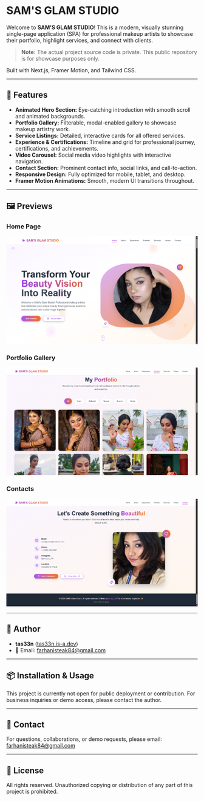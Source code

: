 
# SAM'S GLAM STUDIO

Welcome to **SAM'S GLAM STUDIO**! This is a modern, visually stunning single-page application (SPA) for professional makeup artists to showcase their portfolio, highlight services, and connect with clients.

> **Note:** The actual project source code is private. This public repository is for showcase purposes only.

Built with Next.js, Framer Motion, and Tailwind CSS.


---


## 🚀 Features

- **Animated Hero Section:** Eye-catching introduction with smooth scroll and animated backgrounds.
- **Portfolio Gallery:** Filterable, modal-enabled gallery to showcase makeup artistry work.
- **Service Listings:** Detailed, interactive cards for all offered services.
- **Experience & Certifications:** Timeline and grid for professional journey, certifications, and achievements.
- **Video Carousel:** Social media video highlights with interactive navigation.
- **Contact Section:** Prominent contact info, social links, and call-to-action.
- **Responsive Design:** Fully optimized for mobile, tablet, and desktop.
- **Framer Motion Animations:** Smooth, modern UI transitions throughout.

---


## 🖼️ Previews

### Home Page
![Home Page Preview](./public/previews/hero.png)

### Portfolio Gallery
![Portfolio Gallery Preview](./public/previews/portfolio.png)

### Contacts
![Portfolio Gallery Preview](./public/previews/contacts.png)

---


## 👤 Author

- **tas33n** ([tas33n.is-a.dev](http://tas33n.is-a.dev))
- 📧 Email: [farhanisteak84@gmail.com](mailto:farhanisteak84@gmail.com)

---


## 📦 Installation & Usage

This project is currently not open for public deployment or contribution. For business inquiries or demo access, please contact the author.

---


## 📧 Contact

For questions, collaborations, or demo requests, please email: [farhanisteak84@gmail.com](mailto:farhanisteak84@gmail.com)

---


## 📄 License

All rights reserved. Unauthorized copying or distribution of any part of this project is prohibited.
